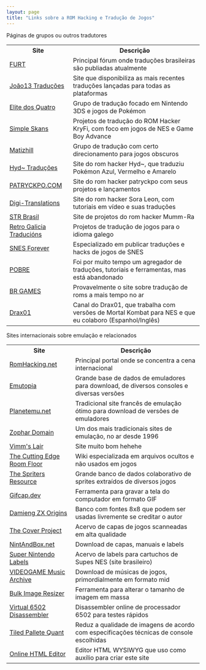 ```yaml
---
layout: page
title: "Links sobre a ROM Hacking e Tradução de Jogos"
---
```


Páginas de grupos ou outros tradutores

<table class="tabela">
      <tbody><tr>
        <th>Site</th>
        <th>Descrição</th>
      </tr>
      <tr>
        <td><a href="https://www.romhacking.net.br/index.php" target="_blank">FURT</a></td>
        <td>Principal fórum onde traduções brasileiras são publiadas atualmente</td>
      </tr>
      <tr>
        <td><a href="https://joao13traducoes.com/" target="_blank">João13 Traduções</a></td>
        <td>Site que disponibiliza as mais recentes traduções lançadas para todas as plataformas</td>
      </tr>
      <tr>
        <td><a href="https://e4t.com.br/" target="_blank">Elite dos Quatro</a></td>
        <td>Grupo de tradução focado em Nintendo 3DS e jogos de Pokémon</td>
      </tr>
      <tr>
        <td><a href="https://simpleskans.com.br/" target="_blank">Simple Skans</a></td>
        <td>Projetos de tradução do ROM Hacker KryFi, com foco em jogos de NES e Game Boy Advance</td>
      </tr>
      <tr>
        <td><a href="https://www.matizhill.com.br/" target="_blank">Matizhill</a></td>
        <td>Grupo de tradução com certo direcionamento para jogos obscuros</td>
      </tr>
      <tr>
        <td><a href="https://hyd.neocities.org/" target="_blank">Hyd~ Traduções</a></td>
        <td>Site do rom hacker Hyd~, que traduziu Pokémon Azul, Vermelho e Amarelo</td>
      </tr>
      <tr>
        <td><a href="https://patryckpo.com/" target="_blank">PATRYCKPO.COM</a></td>
        <td>Site do rom hacker patryckpo com seus projetos e lançamentos</td>
      </tr>
      <tr>
        <td><a href="https://digi-translations.blogspot.com/" target="_blank">Digi-Translations</a></td>
        <td>Site do rom hacker Sora Leon, com tutoriais em vídeo e suas traduções</td>
      </tr>
      <tr>
        <td><a href="https://strbrgames.blogspot.com/" target="_blank">STR Brasil</a></td>
        <td>Site de projetos do rom hacker Mumm-Ra</td>
      </tr>
      <tr>
        <td><a href="https://retrogaliciatraducions.blogspot.com/" target="_blank">Retro Galicia Traducións</a></td>
        <td>Projetos de tradução de jogos para o idioma galego</td>
      </tr>      
      <tr>
        <td><a href="https://www.snesforever.com.br/" target="_blank">SNES Forever</a></td>
        <td>Especializado em publicar traduções e hacks de jogos de SNES</td>
      </tr>
      <tr>
        <td><a href="https://romhackers.org/" target="_blank">POBRE</a></td>
        <td>Foi por muito tempo um agregador de traduções, tutoriais e ferramentas, mas está abandonado</td>
      </tr>
      <tr>
        <td><a href="https://www.brgames.org/" target="_blank">BR GAMES</a></td>
        <td>Provavelmente o site sobre tradução de roms a mais tempo no ar</td>
      </tr>
      <tr>
        <td><a href="https://www.youtube.com/@Drax01-qe9lp" target="_blank">Drax01</a></td>
        <td>Canal do Drax01, que trabalha com versões de Mortal Kombat para NES e que eu colaboro (Espanhol/Inglês)</td>
      </tr>
    </tbody>
</table>

Sites internacionais sobre emulação e relacionados

<table class="tabela">
      <tbody><tr>
        <th>Site</th>
        <th>Descrição</th>
      </tr>
      <tr>
        <td><a href="https://www.romhacking.net" target="_blank">RomHacking.net</a></td>
        <td>Principal portal onde se concentra a cena internacional</td>
      </tr>
      <tr>
        <td><a href="https://www.emutopia.com/" target="_blank">Emutopia</a></td>
        <td>Grande base de dados de emuladores para download, de diversos consoles e diversas versões</td>
      </tr>
      <tr>
        <td><a href="https://planetemu.net/" target="_blank">Planetemu.net</a></td>
        <td>Tradicional site francês de emulação ótimo para download de versões de emuladores</td>
      </tr>
      <tr>
        <td><a href="https://www.zophar.net/" target="_blank">Zophar Domain</a></td>
        <td>Um dos mais tradicionais sites de emulação, no ar desde 1996</td>
      </tr>
      <tr>
        <td><a href="https://vimm.net/" target="_blank">Vimm's Lair</a></td>
        <td>Site muito bom hehehe</td>
      </tr>
      <tr>
        <td><a href="https://tcrf.net/The_Cutting_Room_Floor" target="_blank">The Cutting Edge Room Floor</a></td>
        <td>Wiki especializada em arquivos ocultos e não usados em jogos</td>
      </tr>
      <tr>
        <td><a href="https://www.spriters-resource.com/" target="_blank">The Spriters Resource</a></td>
        <td>Grande banco de dados colaborativo de sprites extraídos de diversos jogos</td>
      </tr>
      <tr>
        <td><a href="https://gifcap.dev/" target="_blank">Gifcap.dev</a></td>
        <td>Ferramenta para gravar a tela do computador em formato GIF</td>
      </tr>
      <tr>
        <td><a href="https://damieng.com/typography/zx-origins/#Display/All" target="_blank">Damieng ZX Origins</a></td>
        <td>Banco com fontes 8x8 que podem ser usadas livremente se creditar o autor</td>
      </tr>
      <tr>
        <td><a href="https://www.thecoverproject.net/index.php">The Cover Project</a></td>
        <td>Acervo de capas de jogos scanneadas em alta qualidade</td>
      </tr>
      <tr>
        <td><a href="https://www.nintandbox.net/">NintAndBox.net</a></td>
        <td>Download de capas, manuais e labels</td>
      </tr>
      <tr>
        <td><a href="https://supernintendolabels.blogspot.com/" target="_blank">Super Nintendo Labels</a></td>
        <td>Acervo de labels para cartuchos de Supes NES (site brasileiro)</td>
      </tr>
      <tr>
      <td><a href="https://www.vgmusic.com/" target="_blank">VIDEOGAME Music Archive</a></td>
      <td>Download de músicas de jogos, primordialmente em formato mid</td>
      <tr>
        <td><a href="https://redketchup.io/bulk-image-resizer" target="_blank">Bulk Image Resizer</a></td>
        <td>Ferramenta para alterar o tamanho de imagem em massa</td>
      </tr>
      <tr>
        <td><a href="https://www.masswerk.at/6502/disassembler.html" target="_blank">Virtual 6502 Disassembler</a></td>
        <td>Disassembler online de processador 6502 para testes rápidos</td>
      </tr>
      <tr>
        <td><a href="https://rilden.github.io/tiledpalettequant/" target="_blank">Tiled Pallete Quant</a></td>
        <td>Reduz a qualidade de imagens de acordo com especificações técnicas de console escolhidas</td>
      </tr>
      <tr>
        <td><a href="https://onlinehtmleditor.dev/" target="_blank">Online HTML Editor</a></td>
        <td>Editor HTML WYSIWYG que uso como auxílio para criar este site</td>
      </tr>
      <!-- Continuar adicionando as outras linhas da tabela da mesma forma -->
    </tbody>
</table>